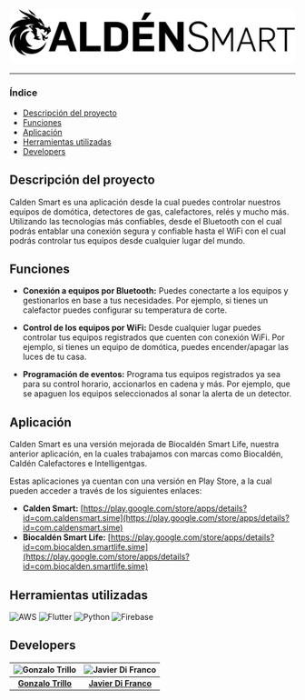 <!-- markdownlint-disable MD041 -->
![Calden Smart](assets/Logo_sitio.png)

---

### Índice

- [Descripción del proyecto](#descripción-del-proyecto)
- [Funciones](#funciones)
- [Aplicación](#aplicación)
- [Herramientas utilizadas](#herramientas-utilizadas)
- [Developers](#developers)

## Descripción del proyecto

Calden Smart es una aplicación desde la cual puedes controlar nuestros equipos de domótica, detectores de gas, calefactores, relés y mucho más. Utilizando las tecnologías más confiables, desde el Bluetooth con el cual podrás entablar una conexión segura y confiable hasta el WiFi con el cual podrás controlar tus equipos desde cualquier lugar del mundo.

## Funciones

- **Conexión a equipos por Bluetooth:** Puedes conectarte a los equipos y gestionarlos en base a tus necesidades. Por ejemplo, si tienes un calefactor puedes configurar su temperatura de corte.
  
- **Control de los equipos por WiFi:** Desde cualquier lugar puedes controlar tus equipos registrados que cuenten con conexión WiFi. Por ejemplo, si tienes un equipo de domótica, puedes encender/apagar las luces de tu casa.
  
- **Programación de eventos:** Programa tus equipos registrados ya sea para su control horario, accionarlos en cadena y más. Por ejemplo, que se apaguen los equipos seleccionados al sonar la alerta de un detector.

## Aplicación

Calden Smart es una versión mejorada de Biocaldén Smart Life, nuestra anterior aplicación, en la cuales trabajamos con marcas como Biocaldén, Caldén Calefactores e Intelligentgas.

Estas aplicaciones ya cuentan con una versión en Play Store, a la cual pueden acceder a través de los siguientes enlaces:

- **Calden Smart:** [https://play.google.com/store/apps/details?id=com.caldensmart.sime](https://play.google.com/store/apps/details?id=com.caldensmart.sime)
- **Biocaldén Smart Life:** [https://play.google.com/store/apps/details?id=com.biocalden.smartlife.sime](https://play.google.com/store/apps/details?id=com.biocalden.smartlife.sime)

## Herramientas utilizadas

<!-- markdownlint-disable MD033 -->
<p align="left">
  <img src="https://upload.wikimedia.org/wikipedia/commons/9/93/Amazon_Web_Services_Logo.svg" alt="AWS" width="50" height="50"/>
  <img src="https://storage.googleapis.com/cms-storage-bucket/0dbfcc7a59cd1cf16282.png" alt="Flutter" width="50" height="50"/>
  <img src="https://upload.wikimedia.org/wikipedia/commons/c/c3/Python-logo-notext.svg" alt="Python" width="50" height="50"/>
  <img src="https://www.vectorlogo.zone/logos/firebase/firebase-icon.svg" alt="Firebase" width="50" height="50"/>
</p>
<!-- markdownlint-enable MD033 -->

## Developers

| ![Gonzalo Trillo](https://avatars.githubusercontent.com/u/43149920?v=4) | ![Javier Di Franco](https://avatars.githubusercontent.com/u/128332003?v=4) |
| :---: | :---: |
| [**Gonzalo Trillo**](https://github.com/Azthriel) | [**Javier Di Franco**](https://github.com/javaBD) |
